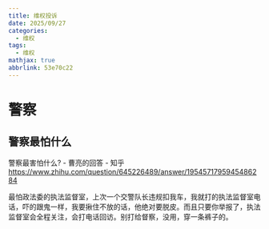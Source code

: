 ```yaml
---
title: 维权投诉
date: 2025/09/27
categories:
  - 维权
tags:
  - 维权
mathjax: true
abbrlink: 53e70c22
---
```


# 警察

## 警察最怕什么

警察最害怕什么? - 曹亮的回答 - 知乎
https://www.zhihu.com/question/645226489/answer/1954571795945486284

最怕政法委的执法监督室，上次一个交警队长违规扣我车，我就打的执法监督室电话，吓的跟鬼一样，我要揪住不放的话，他绝对要脱皮。而且只要你举报了，执法监督室会全程关注，会打电话回访。别打给督察，没用，穿一条裤子的。